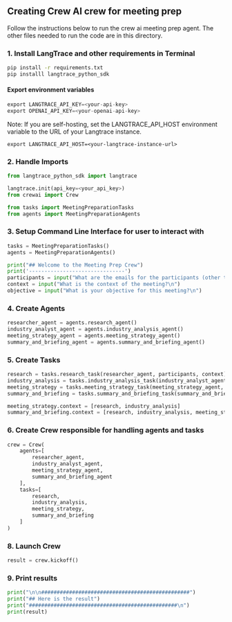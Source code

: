 ## Creating Crew AI crew for meeting prep
Follow the instructions below to run the crew ai meeting prep agent. The other files needed to run the code are in this directory.

### 1. Install LangTrace and other requirements in Terminal

```bash
pip install -r requirements.txt
pip installl langtrace_python_sdk
```
#### Export environment variables
```python
export LANGTRACE_API_KEY=<your-api-key>
export OPENAI_API_KEY=<your-openai-api-key>
```

Note: If you are self-hosting, set the LANGTRACE_API_HOST environment variable to the URL of your Langtrace instance.

```
export LANGTRACE_API_HOST=<your-langtrace-instance-url>
```

### 2. Handle Imports

```python
from langtrace_python_sdk import langtrace

langtrace.init(api_key=<your_api_key>)
from crewai import Crew

from tasks import MeetingPreparationTasks
from agents import MeetingPreparationAgents
```
### 3. Setup Command Line Interface for user to interact with

```python
tasks = MeetingPreparationTasks()
agents = MeetingPreparationAgents()

print("## Welcome to the Meeting Prep Crew")
print('-------------------------------')
participants = input("What are the emails for the participants (other than you) in the meeting?\n")
context = input("What is the context of the meeting?\n")
objective = input("What is your objective for this meeting?\n")

```

### 4. Create Agents

```python
researcher_agent = agents.research_agent()
industry_analyst_agent = agents.industry_analysis_agent()
meeting_strategy_agent = agents.meeting_strategy_agent()
summary_and_briefing_agent = agents.summary_and_briefing_agent()
```
### 5. Create Tasks

```python
research = tasks.research_task(researcher_agent, participants, context)
industry_analysis = tasks.industry_analysis_task(industry_analyst_agent, participants, context)
meeting_strategy = tasks.meeting_strategy_task(meeting_strategy_agent, context, objective)
summary_and_briefing = tasks.summary_and_briefing_task(summary_and_briefing_agent, context, objective)

meeting_strategy.context = [research, industry_analysis]
summary_and_briefing.context = [research, industry_analysis, meeting_strategy]
```


### 6. Create Crew responsible for handling agents and tasks

```python 
crew = Crew(
	agents=[
		researcher_agent,
		industry_analyst_agent,
		meeting_strategy_agent,
		summary_and_briefing_agent
	],
	tasks=[
		research,
		industry_analysis,
		meeting_strategy,
		summary_and_briefing
	]
)
```

### 8. Launch Crew

```python
result = crew.kickoff()
```


### 9. Print results
```python
print("\n\n################################################")
print("## Here is the result")
print("################################################\n")
print(result)
```


